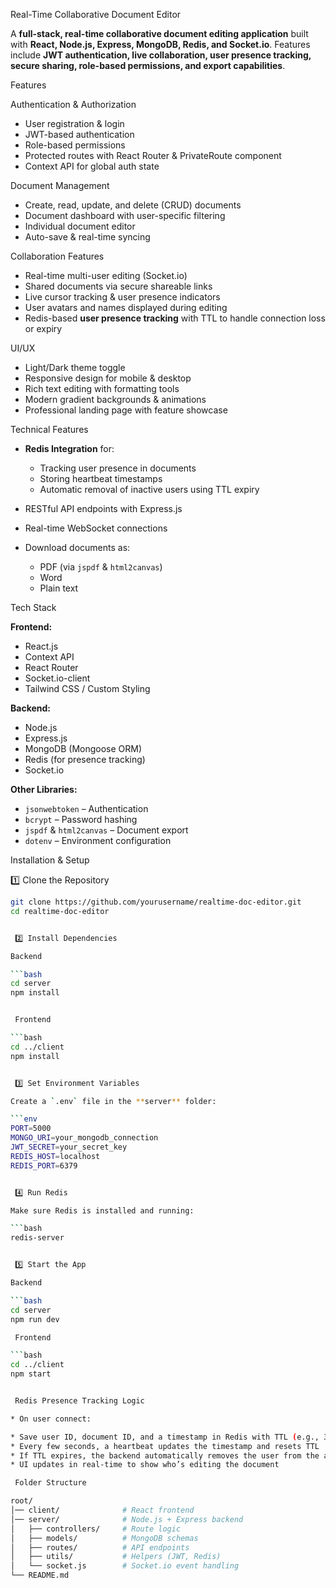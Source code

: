  Real-Time Collaborative Document Editor

A **full-stack, real-time collaborative document editing application** built with **React, Node.js, Express, MongoDB, Redis, and Socket.io**.
Features include **JWT authentication, live collaboration, user presence tracking, secure sharing, role-based permissions, and export capabilities**.

 Features

 Authentication & Authorization

* User registration & login
* JWT-based authentication
* Role-based permissions
* Protected routes with React Router & PrivateRoute component
* Context API for global auth state

 Document Management

* Create, read, update, and delete (CRUD) documents
* Document dashboard with user-specific filtering
* Individual document editor
* Auto-save & real-time syncing

Collaboration Features

* Real-time multi-user editing (Socket.io)
* Shared documents via secure shareable links
* Live cursor tracking & user presence indicators
* User avatars and names displayed during editing
* Redis-based **user presence tracking** with TTL to handle connection loss or expiry

 UI/UX

* Light/Dark theme toggle
* Responsive design for mobile & desktop
* Rich text editing with formatting tools
* Modern gradient backgrounds & animations
* Professional landing page with feature showcase

 Technical Features

* **Redis Integration** for:

  * Tracking user presence in documents
  * Storing heartbeat timestamps
  * Automatic removal of inactive users using TTL expiry
* RESTful API endpoints with Express.js
* Real-time WebSocket connections
* Download documents as:

  * PDF (via `jspdf` & `html2canvas`)
  * Word
  * Plain text

 Tech Stack

**Frontend:**

* React.js
* Context API
* React Router
* Socket.io-client
* Tailwind CSS / Custom Styling

**Backend:**

* Node.js
* Express.js
* MongoDB (Mongoose ORM)
* Redis (for presence tracking)
* Socket.io

**Other Libraries:**

* `jsonwebtoken` – Authentication
* `bcrypt` – Password hashing
* `jspdf` & `html2canvas` – Document export
* `dotenv` – Environment configuration

 Installation & Setup

 1️⃣ Clone the Repository

```bash
git clone https://github.com/yourusername/realtime-doc-editor.git
cd realtime-doc-editor


 2️⃣ Install Dependencies

Backend

```bash
cd server
npm install


 Frontend

```bash
cd ../client
npm install


 3️⃣ Set Environment Variables

Create a `.env` file in the **server** folder:

```env
PORT=5000
MONGO_URI=your_mongodb_connection
JWT_SECRET=your_secret_key
REDIS_HOST=localhost
REDIS_PORT=6379


 4️⃣ Run Redis

Make sure Redis is installed and running:

```bash
redis-server


 5️⃣ Start the App

Backend

```bash
cd server
npm run dev

 Frontend

```bash
cd ../client
npm start


 Redis Presence Tracking Logic

* On user connect:

* Save user ID, document ID, and a timestamp in Redis with TTL (e.g., 30 seconds)
* Every few seconds, a heartbeat updates the timestamp and resets TTL
* If TTL expires, the backend automatically removes the user from the active list
* UI updates in real-time to show who’s editing the document

 Folder Structure

root/
│── client/              # React frontend
│── server/              # Node.js + Express backend
│   ├── controllers/     # Route logic
│   ├── models/          # MongoDB schemas
│   ├── routes/          # API endpoints
│   ├── utils/           # Helpers (JWT, Redis)
│   └── socket.js        # Socket.io event handling
└── README.md


